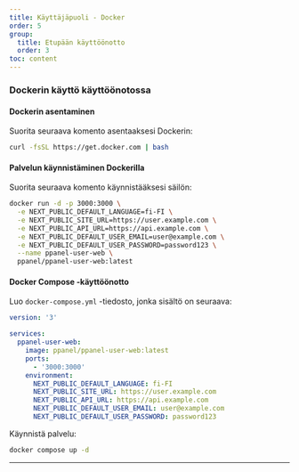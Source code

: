 ```yaml
---
title: Käyttäjäpuoli - Docker
order: 5
group: 
  title: Etupään käyttöönotto
  order: 3
toc: content
---
```


### Dockerin käyttö käyttöönotossa

#### Dockerin asentaminen

Suorita seuraava komento asentaaksesi Dockerin:

```bash
curl -fsSL https://get.docker.com | bash
```

#### Palvelun käynnistäminen Dockerilla

Suorita seuraava komento käynnistääksesi säilön:

```bash
docker run -d -p 3000:3000 \
  -e NEXT_PUBLIC_DEFAULT_LANGUAGE=fi-FI \
  -e NEXT_PUBLIC_SITE_URL=https://user.example.com \
  -e NEXT_PUBLIC_API_URL=https://api.example.com \
  -e NEXT_PUBLIC_DEFAULT_USER_EMAIL=user@example.com \
  -e NEXT_PUBLIC_DEFAULT_USER_PASSWORD=password123 \
  --name ppanel-user-web \
  ppanel/ppanel-user-web:latest
```

#### Docker Compose -käyttöönotto

Luo `docker-compose.yml` -tiedosto, jonka sisältö on seuraava:

```yaml
version: '3'

services:
  ppanel-user-web:
    image: ppanel/ppanel-user-web:latest
    ports:
      - '3000:3000'
    environment:
      NEXT_PUBLIC_DEFAULT_LANGUAGE: fi-FI
      NEXT_PUBLIC_SITE_URL: https://user.example.com
      NEXT_PUBLIC_API_URL: https://api.example.com
      NEXT_PUBLIC_DEFAULT_USER_EMAIL: user@example.com
      NEXT_PUBLIC_DEFAULT_USER_PASSWORD: password123
```

Käynnistä palvelu:

```bash
docker compose up -d
```

---

